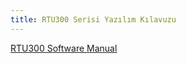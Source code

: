 ```yaml
---
title: RTU300 Serisi Yazılım Kılavuzu
---
```


[RTU300 Software Manual](https://www.mikrodev.com/wp-content/uploads/2022/12/DCS_SM_122022.pdf)